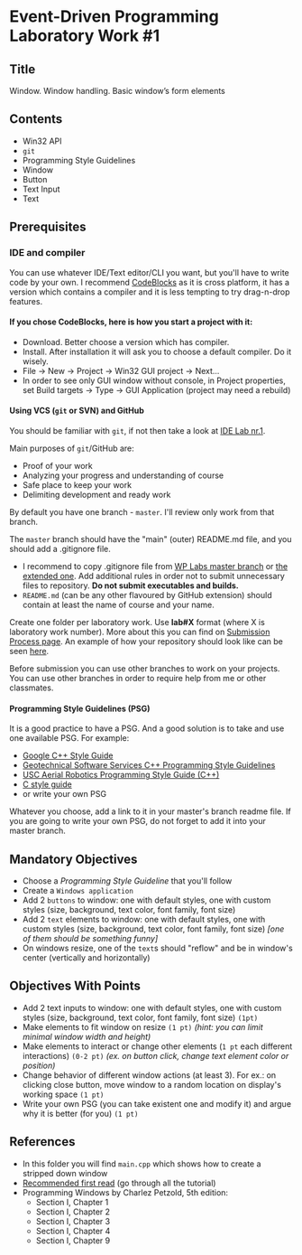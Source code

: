 # Event-Driven Programming Laboratory Work #1

## Title

Window. Window handling. Basic window’s form elements

## Contents

* Win32 API
* `git`
* Programming Style Guidelines
* Window
* Button
* Text Input
* Text

## Prerequisites

### IDE and compiler
You can use whatever IDE/Text editor/CLI you want, but you'll have to write code by your own.
I recommend [CodeBlocks](http://www.codeblocks.org/) as it is cross platform, it has a version which contains a compiler and it is less tempting to try drag-n-drop features.

#### If you chose CodeBlocks, here is how you start a project with it:

* Download. Better choose a version which has compiler.
* Install. After installation it will ask you to choose a default compiler. Do it wisely.
* File -> New -> Project -> Win32 GUI project -> Next...
* In order to see only GUI window without console, in Project properties, set Build targets -> Type -> GUI Application (project may need a rebuild)

#### Using VCS (`git` or SVN) and GitHub
You should be familiar with `git`, if not then take a look at [IDE Lab nr.1](https://github.com/TUM-FAF/IDE/blob/master/MIDPS_LAB_1.md).

Main purposes of `git`/GitHub are:
* Proof of your work
* Analyzing your progress and understanding of course
* Safe place to keep your work
* Delimiting development and ready work

By default you have one branch - `master`. I'll review only work from that branch.

The `master` branch should have the "main" (outer) README.md file, and you should add a .gitignore file.
* I recommend to copy .gitignore file from [WP Labs master branch](https://github.com/TUM-FAF/WP) or [the extended one](https://github.com/dlfcn-win32/dlfcn-win32/blob/master/.gitignore). Add additional rules in order not to submit unnecessary files to repository. **Do not submit executables and builds.**
* `README.md` (can be any other flavoured by GitHub extension) should contain at least the name of course and your name.

Create one folder per laboratory work. Use **lab#X** format (where X is laboratory work number). More about this you can find on [Submission Process page](https://github.com/TUM-FAF/WP/wiki/Submission-Process). An example of how your repository should look like can be seen [here](https://github.com/TUM-FAF/FAF-121-Istratii-Andrei/).

Before submission you can use other branches to work on your projects. You can use other branches in order to require help from me or other classmates.

#### Programming Style Guidelines (PSG)
It is a good practice to have a PSG. And a good solution is to take and use one available PSG.
For example:
* [Google C++ Style Guide](https://google.github.io/styleguide/cppguide.html)
* [Geotechnical Software Services C++ Programming Style Guidelines](http://geosoft.no/development/cppstyle.html)
* [USC Aerial Robotics Programming Style Guide (C++)](https://github.com/uscrs-art/uscrs-art/wiki)
* [C style guide](https://github.com/nickbjohnson4224/rhombus/wiki/C-style-guide)
* or write your own PSG

Whatever you choose, add a link to it in your master's branch readme file.
If you are going to write your own PSG, do not forget to add it into your master branch.

## Mandatory Objectives

* Choose a _Programming Style Guideline_ that you'll follow
* Create a `Windows application`
* Add 2 `buttons` to window: one with default styles, one with custom styles (size, background, text color, font family, font size)
* Add 2 `text` elements to window: one with default styles, one with custom styles (size, background, text color, font family, font size) *[one of them should be something funny]*
* On windows resize, one of the `text`s should "reflow" and be in window's center (vertically and horizontally)

## Objectives With Points

* Add 2 text inputs to window: one with default styles, one with custom styles (size, background, text color, font family, font size) `(1pt)`
* Make elements to fit window on resize `(1 pt)`
_(hint: you can limit minimal window width and height)_
* Make elements to interact or change other elements (`1 pt` each different interactions) `(0-2 pt)` _(ex. on button click, change text element color or position)_
* Change behavior of different window actions (at least 3). For ex.: on clicking close button, move window to a random location on display's working space `(1 pt)`
* Write your own PSG (you can take existent one and modify it) and argue why it is better (for you) `(1 pt)`

## References
* In this folder you will find `main.cpp` which shows how to create a stripped down window
* [Recommended first read](http://www.winprog.org/tutorial/start.html) (go through all the tutorial)
* Programming Windows by Charlez Petzold, 5th edition:
  * Section I, Chapter 1
  * Section I, Chapter 2
  * Section I, Chapter 3
  * Section I, Chapter 4
  * Section I, Chapter 9
